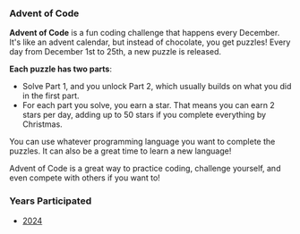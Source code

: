 ### Advent of Code
**Advent of Code** is a fun coding challenge that happens every December. It's like an advent calendar, but instead of chocolate, you get puzzles! Every day from December 1st to 25th, a new puzzle is released.

**Each puzzle has two parts**:

- Solve Part 1, and you unlock Part 2, which usually builds on what you did in the first part.
- For each part you solve, you earn a star. That means you can earn 2 stars per day, adding up to 50 stars if you complete everything by Christmas.

You can use whatever programming language you want to complete the puzzles. It can also be a great time to learn a new language!

Advent of Code is a great way to practice coding, challenge yourself, and even compete with others if you want to!

### Years Participated
- [2024](https://github.com/luddekn/advent-of-code/tree/master/2024)
